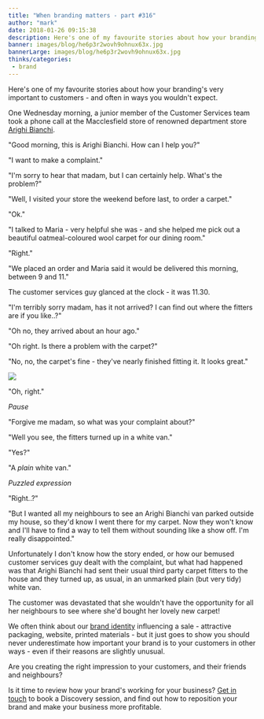 ```yaml
---
title: "When branding matters - part #316"
author: "mark"
date: 2018-01-26 09:15:38
description: Here's one of my favourite stories about how your branding's very important to customers - and often in ways you wouldn't expect...
banner: images/blog/he6p3r2wovh9ohnux63x.jpg
bannerLarge: images/blog/he6p3r2wovh9ohnux63x.jpg
thinks/categories: 
 - brand
---
```


Here's one of my favourite stories about how your branding's very important to customers - and often in ways you wouldn't expect.

One Wednesday morning, a junior member of the Customer Services team took a phone call at the Macclesfield store of renowned department store [Arighi Bianchi](https://www.arighibianchi.co.uk/).

"Good morning, this is Arighi Bianchi. How can I help you?"

"I want to make a complaint."

"I'm sorry to hear that madam, but I can certainly help. What's the problem?"

"Well, I visited your store the weekend before last, to order a carpet."

"Ok."

"I talked to Maria - very helpful she was - and she helped me pick out a beautiful oatmeal-coloured wool carpet for our dining room."

"Right."

"We placed an order and Maria said it would be delivered this morning, between 9 and 11."

The customer services guy glanced at the clock - it was 11.30.

"I'm terribly sorry madam, has it not arrived? I can find out where the fitters are if you like..?"

"Oh no, they arrived about an hour ago."

"Oh right. Is there a problem with the carpet?"

"No, no, the carpet's fine - they've nearly finished fitting it. It looks great."

![](images/blog/shutterstock_88822819.jpg)

"Oh, right."

*Pause*

"Forgive me madam, so what was your complaint about?"

"Well you see, the fitters turned up in a white van."

"Yes?"

"A *plain* white van."

*Puzzled expression*

"Right..?"

"But I wanted all my neighbours to see an Arighi Bianchi van parked outside my house, so they'd know I went there for my carpet. Now they won't know and I'll have to find a way to tell them without sounding like a show off. I'm really disappointed."

Unfortunately I don't know how the story ended, or how our bemused customer services guy dealt with the complaint, but what had happened was that Arighi Bianchi had sent their usual third party carpet fitters to the house and they turned up, as usual, in an unmarked plain (but very tidy) white van.

The customer was devastated that she wouldn't have the opportunity for all her neighbours to see where she'd bought her lovely new carpet!

We often think about our [brand identity](/creates/brand) influencing a sale - attractive packaging, website, printed materials - but it just goes to show you should never underestimate how important your brand is to your customers in other ways - even if their reasons are slightly unusual.

Are you creating the right impression to your customers, and their friends and neighbours?

Is it time to review how your brand's working for your business? [Get in touch](/contact/) to book a Discovery session, and find out how to reposition your brand and make your business more profitable.


